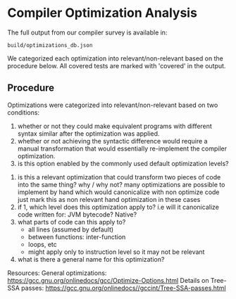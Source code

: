 # Compiler Optimization Analysis

The full output from our compiler survey is available in:
```
build/optimizations_db.json
```
We categorized each optimization into relevant/non-relevant based on the
procedure below. All covered tests are marked with 'covered' in the output.

## Procedure
Optimizations were categorized into relevant/non-relevant based on two conditions:
1) whether or not they could make equivalent programs with different syntax
similar after the optimization was applied.
2) whether or not achieving the syntactic difference would require a manual
transformation that would essentially re-implement the compiler optimization.
3) is this option enabled by the commonly used default optimization levels?

1. is this a relevant optimization that could transform two pieces of
   code into the same thing?
   	why / why not?
	many optimizations are possible to implement by hand
		which would canonicalize with non optimize code
		just mark this as non relevant hand optimization in these cases
2. if 1, which level does this optimization apply to?
	i.e will it canonicalize code written for:
	JVM bytecode? Native? 
3. what parts of code can this apply to?
	- all lines (assumed by default)
	- between functions: inter-function
	- loops, etc
	- might apply only to instruction level so it may not be relevant
4. what is there a general name for this optimization?


Resources:
General optimizations:
https://gcc.gnu.org/onlinedocs/gcc/Optimize-Options.html
Details on Tree-SSA passes:
https://gcc.gnu.org/onlinedocs//gccint/Tree-SSA-passes.html
